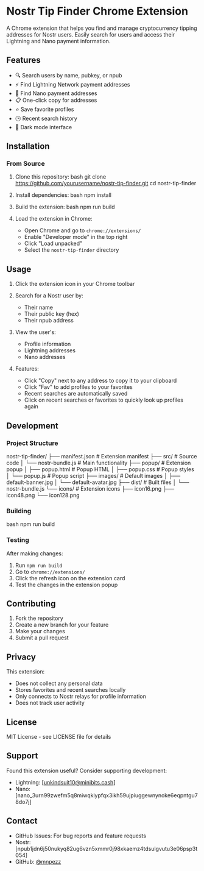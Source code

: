 # Nostr Tip Finder Chrome Extension

A Chrome extension that helps you find and manage cryptocurrency tipping addresses for Nostr users. Easily search for users and access their Lightning and Nano payment information.

## Features

- 🔍 Search users by name, pubkey, or npub
- ⚡ Find Lightning Network payment addresses
- 💸 Find Nano payment addresses
- 📋 One-click copy for addresses
- ⭐ Save favorite profiles
- 🕒 Recent search history
- 🎨 Dark mode interface

## Installation

### From Source
1. Clone this repository:
bash
git clone https://github.com/yourusername/nostr-tip-finder.git
cd nostr-tip-finder

2. Install dependencies:
bash
npm install

3. Build the extension:
bash
npm run build


4. Load the extension in Chrome:
   - Open Chrome and go to `chrome://extensions/`
   - Enable "Developer mode" in the top right
   - Click "Load unpacked"
   - Select the `nostr-tip-finder` directory

## Usage

1. Click the extension icon in your Chrome toolbar
2. Search for a Nostr user by:
   - Their name
   - Their public key (hex)
   - Their npub address

3. View the user's:
   - Profile information
   - Lightning addresses
   - Nano addresses

4. Features:
   - Click "Copy" next to any address to copy it to your clipboard
   - Click "Fav" to add profiles to your favorites
   - Recent searches are automatically saved
   - Click on recent searches or favorites to quickly look up profiles again

## Development

### Project Structure
nostr-tip-finder/
├── manifest.json # Extension manifest
├── src/ # Source code
│ └── nostr-bundle.js # Main functionality
├── popup/ # Extension popup
│ ├── popup.html # Popup HTML
│ ├── popup.css # Popup styles
│ └── popup.js # Popup script
├── images/ # Default images
│ ├── default-banner.jpg
│ └── default-avatar.jpg
├── dist/ # Built files
│ └── nostr-bundle.js
└── icons/ # Extension icons
├── icon16.png
├── icon48.png
└── icon128.png

### Building
bash
npm run build


### Testing
After making changes:
1. Run `npm run build`
2. Go to `chrome://extensions/`
3. Click the refresh icon on the extension card
4. Test the changes in the extension popup

## Contributing

1. Fork the repository
2. Create a new branch for your feature
3. Make your changes
4. Submit a pull request

## Privacy

This extension:
- Does not collect any personal data
- Stores favorites and recent searches locally
- Only connects to Nostr relays for profile information
- Does not track user activity

## License

MIT License - see LICENSE file for details

## Support

Found this extension useful? Consider supporting development:
- Lightning: [unkindsuit10@minibits.cash]
- Nano: [nano_3urn99zwefm5q8miwqkiypfqx3ikh59ujpiuggewnynoke6eqpntgu78do7j]

## Contact

- GitHub Issues: For bug reports and feature requests
- Nostr: [npub1jdn6j50nukyq82ug6vzn5xmmr0j98xkaemz4tdsulgvutu3e06psp3t054]
- GitHub: [@mnpezz](https://github.com/mnpezz)